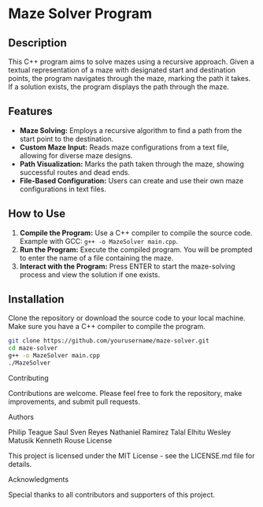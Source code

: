 # Maze Solver Program

## Description
This C++ program aims to solve mazes using a recursive approach. Given a textual representation of a maze with designated start and destination points, the program navigates through the maze, marking the path it takes. If a solution exists, the program displays the path through the maze.

## Features
- **Maze Solving:** Employs a recursive algorithm to find a path from the start point to the destination.
- **Custom Maze Input:** Reads maze configurations from a text file, allowing for diverse maze designs.
- **Path Visualization:** Marks the path taken through the maze, showing successful routes and dead ends.
- **File-Based Configuration:** Users can create and use their own maze configurations in text files.

## How to Use
1. **Compile the Program:** Use a C++ compiler to compile the source code. Example with GCC: `g++ -o MazeSolver main.cpp`.
2. **Run the Program:** Execute the compiled program. You will be prompted to enter the name of a file containing the maze.
3. **Interact with the Program:** Press ENTER to start the maze-solving process and view the solution if one exists.

## Installation
Clone the repository or download the source code to your local machine. Make sure you have a C++ compiler to compile the program.

```bash
git clone https://github.com/yourusername/maze-solver.git
cd maze-solver
g++ -o MazeSolver main.cpp
./MazeSolver
```

Contributing

Contributions are welcome. Please feel free to fork the repository, make improvements, and submit pull requests.

Authors

Philip Teague
Saul Sven Reyes
Nathaniel Ramirez
Talal Elhitu
Wesley Matusik
Kenneth Rouse
License

This project is licensed under the MIT License - see the LICENSE.md file for details.

Acknowledgments

Special thanks to all contributors and supporters of this project.
